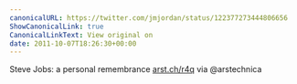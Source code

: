 ```yaml
---
canonicalURL: https://twitter.com/jmjordan/status/122377273444806656
ShowCanonicalLink: true
CanonicalLinkText: View original on
date: 2011-10-07T18:26:30+00:00
---
```

Steve Jobs: a personal remembrance [arst.ch/r4q](http://arst.ch/r4q) via @arstechnica